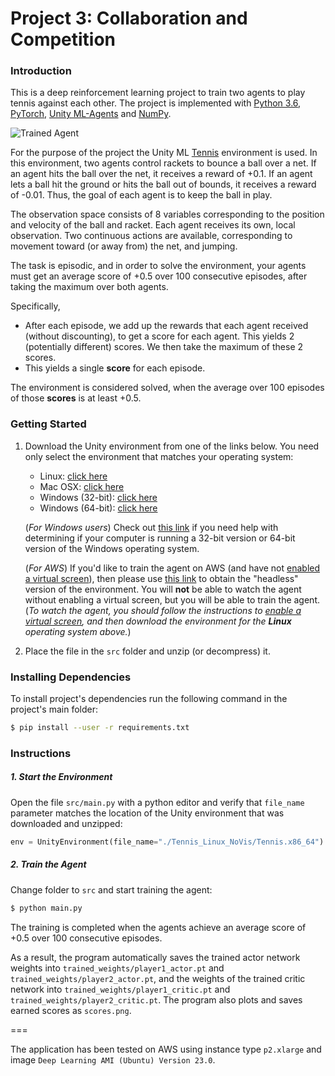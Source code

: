 [//]: # (Image References)

[image1]: https://user-images.githubusercontent.com/10624937/42135623-e770e354-7d12-11e8-998d-29fc74429ca2.gif "Trained Agent"

# Project 3: Collaboration and Competition

### Introduction

This is a deep reinforcement learning project to train two agents to play tennis against each other.
The project is implemented with [Python 3.6](https://www.python.org/downloads/release/python-360/), [PyTorch](https://pytorch.org/), [Unity ML-Agents](https://github.com/Unity-Technologies/ml-agents/blob/master/docs/Installation.md) and [NumPy](http://www.numpy.org/).

![Trained Agent][image1]

For the purpose of the project the Unity ML [Tennis](https://github.com/Unity-Technologies/ml-agents/blob/master/docs/Learning-Environment-Examples.md#tennis) environment is used.
In this environment, two agents control rackets to bounce a ball over a net. If an agent hits the ball over the net, it receives a reward of +0.1.  If an agent lets a ball hit the ground or hits the ball out of bounds, it receives a reward of -0.01.  Thus, the goal of each agent is to keep the ball in play.

The observation space consists of 8 variables corresponding to the position and velocity of the ball and racket. Each agent receives its own, local observation.  Two continuous actions are available, corresponding to movement toward (or away from) the net, and jumping. 

The task is episodic, and in order to solve the environment, your agents must get an average score of +0.5 over 100 consecutive episodes, after taking the maximum over both agents.

Specifically,
- After each episode, we add up the rewards that each agent received (without discounting), to get a score for each agent. This yields 2 (potentially different) scores. We then take the maximum of these 2 scores.
- This yields a single **score** for each episode.

The environment is considered solved, when the average over 100 episodes of those **scores** is at least +0.5.

### Getting Started

1. Download the Unity environment from one of the links below.  You need only select the environment that matches your operating system:
    - Linux: [click here](https://s3-us-west-1.amazonaws.com/udacity-drlnd/P3/Tennis/Tennis_Linux.zip)
    - Mac OSX: [click here](https://s3-us-west-1.amazonaws.com/udacity-drlnd/P3/Tennis/Tennis.app.zip)
    - Windows (32-bit): [click here](https://s3-us-west-1.amazonaws.com/udacity-drlnd/P3/Tennis/Tennis_Windows_x86.zip)
    - Windows (64-bit): [click here](https://s3-us-west-1.amazonaws.com/udacity-drlnd/P3/Tennis/Tennis_Windows_x86_64.zip)

    (_For Windows users_) Check out [this link](https://support.microsoft.com/en-us/help/827218/how-to-determine-whether-a-computer-is-running-a-32-bit-version-or-64) if you need help with determining if your computer is running a 32-bit version or 64-bit version of the Windows operating system.

    (_For AWS_) If you'd like to train the agent on AWS (and have not [enabled a virtual screen](https://github.com/Unity-Technologies/ml-agents/blob/master/docs/Training-on-Amazon-Web-Service.md)), then please use [this link](https://s3-us-west-1.amazonaws.com/udacity-drlnd/P3/Tennis/Tennis_Linux_NoVis.zip) to obtain the "headless" version of the environment.  You will **not** be able to watch the agent without enabling a virtual screen, but you will be able to train the agent.  (_To watch the agent, you should follow the instructions to [enable a virtual screen](https://github.com/Unity-Technologies/ml-agents/blob/master/docs/Training-on-Amazon-Web-Service.md), and then download the environment for the **Linux** operating system above._)

2. Place the file in the `src` folder and unzip (or decompress) it. 

### Installing Dependencies

To install project's dependencies run the following command in the project's main folder:
```sh
$ pip install --user -r requirements.txt
```


### Instructions

##### 1. Start the Environment

Open the file `src/main.py` with a python editor and verify that
`file_name` parameter matches the location of the Unity environment that was downloaded and unzipped:
```python
env = UnityEnvironment(file_name="./Tennis_Linux_NoVis/Tennis.x86_64")
```

##### 2. Train the Agent
Change folder to `src` and start training the agent:
```sh
$ python main.py
```
The training is completed when the agents achieve an average score of +0.5 over 100 consecutive episodes.

As a result, the program automatically saves the trained actor network weights into `trained_weights/player1_actor.pt` and `trained_weights/player2_actor.pt`,
and the weights of the trained critic network into `trained_weights/player1_critic.pt` and `trained_weights/player2_critic.pt`.
The program also plots and saves earned scores as `scores.png`.

===

The application has been tested on AWS using instance type `p2.xlarge` and image `Deep Learning AMI (Ubuntu) Version 23.0`.

